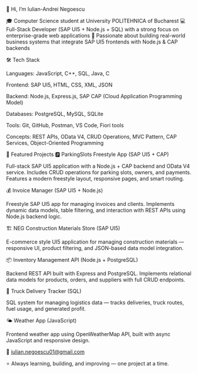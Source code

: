 👋 Hi, I’m Iulian-Andrei Negoescu

🎓 Computer Science student at University POLITEHNICA of Bucharest
💻 Full-Stack Developer (SAP UI5 + Node.js + SQL) with a strong focus on enterprise-grade web applications
🚀 Passionate about building real-world business systems that integrate SAP UI5 frontends with Node.js & CAP backends

🛠️ Tech Stack

Languages: JavaScript, C++, SQL, Java, C

Frontend: SAP UI5, HTML, CSS, XML, JSON

Backend: Node.js, Express.js, SAP CAP (Cloud Application Programming Model)

Databases: PostgreSQL, MySQL, SQLite

Tools: Git, GitHub, Postman, VS Code, Fiori tools

Concepts: REST APIs, OData V4, CRUD Operations, MVC Pattern, CAP Services, Object-Oriented Programming

🚀 Featured Projects
🅿️ ParkingSlots Freestyle App (SAP UI5 + CAP)

Full-stack SAP UI5 application with a Node.js + CAP backend and OData V4 service.
Includes CRUD operations for parking slots, owners, and payments. Features a modern freestyle layout, responsive pages, and smart routing.

💰 Invoice Manager (SAP UI5 + Node.js)

Freestyle SAP UI5 app for managing invoices and clients.
Implements dynamic data models, table filtering, and interaction with REST APIs using Node.js backend logic.

🏗️ NEG Construction Materials Store (SAP UI5)

E-commerce style UI5 application for managing construction materials — responsive UI, product filtering, and JSON-based data model integration.

📦 Inventory Management API (Node.js + PostgreSQL)

Backend REST API built with Express and PostgreSQL.
Implements relational data models for products, orders, and suppliers with full CRUD endpoints.

🚚 Truck Delivery Tracker (SQL)

SQL system for managing logistics data — tracks deliveries, truck routes, fuel usage, and generated profit.

🌤️ Weather App (JavaScript)

Frontend weather app using OpenWeatherMap API, built with async JavaScript and responsive design.

📧 iulian.negoescu01@gmail.com

⭐ Always learning, building, and improving — one project at a time.

